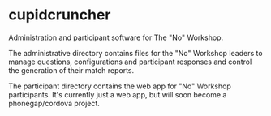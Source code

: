 cupidcruncher
=============

Administration and participant software for The "No" Workshop.

The administrative directory contains files for the "No" Workshop leaders to manage questions, configurations and participant responses and control the generation of their match reports.

The participant directory contains the web app for "No" Workshop participants. It's currently just a web app, but will soon become a phonegap/cordova project.
